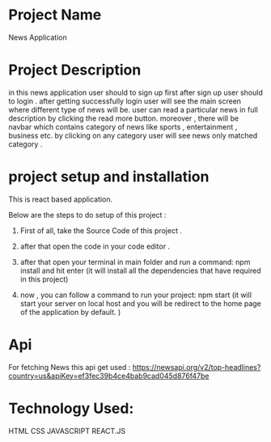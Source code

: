 # Project Name 
News Application 

# Project Description
in this news application user should to sign up first after sign up user should to login . after getting successfully login user will see the main screen where different type of news will be. user can read a particular news in full description by clicking the read more button.
moreover , there will be navbar which contains category of news like sports , entertainment , business etc. by clicking on any category user will see news only matched category . 


# project setup and installation 
  This is react based application.

  Below are the steps to do setup of this project :

  1) First of all, take the Source Code of this project .

  2) after that open the code in your code editor .
  
  3) after that open your terminal in main folder and run a command:  npm install
    and hit enter (it will install all the dependencies that have required in this project)
 
  4) now , you can follow a command to run your project:   npm start
     (it will start your server on local host and you will be redirect to the home page of the application by default. )

# Api 

For fetching News this api get used : https://newsapi.org/v2/top-headlines?country=us&apiKey=ef3fec39b4ce4bab9cad045d876f47be

# Technology Used:

HTML
CSS 
JAVASCRIPT
REACT.JS

